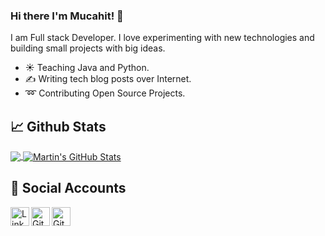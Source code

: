 ### Hi there I'm Mucahit! 👋

I am Full stack Developer. I love experimenting with new technologies and building small projects with big ideas.

- ☀️ Teaching Java and Python.
- ✍️ Writing tech blog posts over Internet.
- ➿ Contributing Open Source Projects.

## 📈 Github Stats

<a href="https://github.com/muhammet-mucahit/muhammet-mucahit">
  <img align="center" src="https://github-readme-stats.vercel.app/api/top-langs/?username=muhammet-mucahit&hide=html,css,jupyter notebook,&title_color=ffffff&text_color=c9cacc&icon_color=2bbc8a&bg_color=1d1f21" />
</a>
<a href="https://github.com/muhammet-mucahit/muhammet-mucahit">
  <img align="center" src="https://github-readme-stats.vercel.app/api?username=muhammet-mucahit&show_icons=true&line_height=27&count_private=true&title_color=ffffff&text_color=c9cacc&icon_color=2bbc8a&bg_color=1d1f21" alt="Martin's GitHub Stats" />
</a>

<br/>

## 💬 Social Accounts

<a href="https://www.linkedin.com/in/muhammet-mucahit-aktepe/">
  <img align="left" alt="Linkedin" width="30px" src="https://cdn.jsdelivr.net/npm/simple-icons@v3/icons/linkedin.svg" />
</a>

<a href="https://github.com/muhammet-mucahit">
  <img align="left" alt="Github" width="30px" src="https://cdn.jsdelivr.net/npm/simple-icons@v3/icons/github.svg" />
</a>

<a href="https://stackoverflow.com/users/8295795/mucahit-aktepe">
  <img align="left" alt="Github" width="30px" src="https://cdn.jsdelivr.net/npm/simple-icons@v3/icons/stackoverflow.svg" />
</a>

<br/>
<br/>
